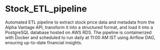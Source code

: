 # Stock_ETL_pipeline
Automated ETL pipeline to extract stock price data and metadata from the Alpha Vantage API, transform it into a structured format, and load it into a PostgreSQL database hosted on AWS RDS. The pipeline is containerized with Docker and scheduled to run daily at 11:00 AM IST using Airflow DAG, ensuring up-to-date financial insights.
